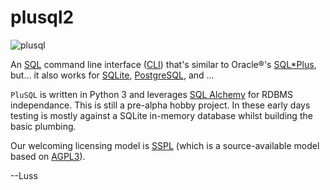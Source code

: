 # plusql2

![plusql](https://user-images.githubusercontent.com/1664798/120719305-0ac9c300-c498-11eb-9e1e-f8175074a99b.png) 

An [SQL](https://en.wikipedia.org/wiki/SQL) command line interface ([CLI](https://en.wikipedia.org/wiki/Command-line_interface)) that's similar to Oracle&reg;'s [SQL*Plus](https://www.oreilly.com/library/view/oracle-sqlplus-the/0596007469/), but... it also works for [SQLite](https://www.sqlite.org/docs.html), [PostgreSQL](https://postgresql.org), and ...  

`PluSQL` is written in Python 3 and leverages [SQL Alchemy](https://www.sqlalchemy.org/features.html) for RDBMS independance.   This is still a pre-alpha hobby project.  In these early days testing is mostly against a SQLite in-memory database whilst building the basic plumbing.

Our welcoming licensing model is [SSPL](https://en.wikipedia.org/wiki/Server_Side_Public_License) (which is a source-available model based on [AGPL3](https://www.gnu.org/licenses/agpl-3.0.en.html)).

--Luss

